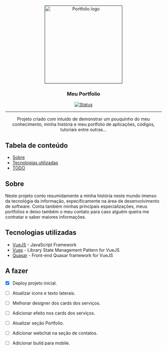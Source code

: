 <p align="center">
    <a href="" rel="noopener">
        <img width=250px height=250px src="https://firebasestorage.googleapis.com/v0/b/portfolio-af0cb.appspot.com/o/logo.png?alt=media&token=c005bfe5-8473-4ff0-9930-23060596649c" alt="Portfolio logo">
    </a>
</p>

<h3 align="center">Meu Portfolio</h3>

<div align="center">

  [![Status](https://img.shields.io/badge/status-active-success.svg)]() 

</div>

---

<p align="center"> Projeto criado com intuido de demonstrar um pouquinho do meu conhecimento, minha história e meu portfolio de aplicações, códigos, tutoriais entre outras...
</p>

## Tabela de conteúdo
- [Sobre](#about)
- [Tecnologias utilizadas](#built_using)
- [TODO](#todo)

## Sobre <a name = "about"></a>
Neste projeto conto resumidamente a minha história neste mundo imenso da tecnológia da informação, expecificamente na área de desenvolvimento de software.
Conta também minhas principais especializações, meus portfolios e deixo também o meu contato para caso alguém queira me contratar e saber maiores informações.

## Tecnologias utilizadas <a name = "built_using"></a>
- [VueJS](https://vuejs.org/) - JavaScript Framework
- [Vuex](https://vuex.vuejs.org) - Library State Management Pattern for VueJS
- [Quasar](https://expressjs.com/) - Front-end Quasar framework for VueJS

## A fazer <a name = "todo"></a>
- [x] Deploy projeto inicial.
- [ ] Atualizar icons e texto laterais.
- [ ] Melhorar designer dos cards dos serviços.
- [ ] Adicionar efeito nos cards dos serviços.
- [ ] Atualizar seção Portfolio.
- [ ] Adicionar webchat na seção de contatos.
- [ ] Adicionar build para mobile.


